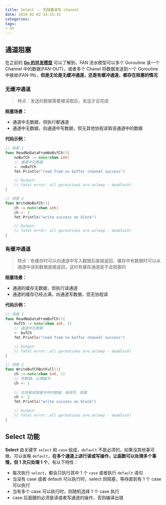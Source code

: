 ```yaml
---
title: Select -- 无阻塞读写 channel
date: 2019-02-02 14:15:15
categories: 
tags:
- Go
---
```


## 通道阻塞

在之前的 [**Go 的并发模型**](https://leeif.me/2019/01/go-concurrent-model.html) 可以了解到，FAN 流水模型可以多个 Goroutine 读一个 Channel 中的数据(FAN-OUT)，或者多个 Chanel 将数据发送到一个 Goroutine 中接收(FAN-IN)，**但是无论是无缓冲通道，还是有缓冲通道，都存在阻塞的情况**

### 无缓冲通道

> 特点：发送的数据需要被读取后，发送才会完成

**阻塞场景：**

- 通道中无数据，但执行都通道
- 通道中无数据，向通道中写数据，但无其他协程读取该通道中的数据

**代码示例：**

```go
// 场景 1
func ReadNoDataFromNoBufCh(){
    noBufCh := make(chan int)
    // 通道中无数据
    <- noBufCh
    fmt.Println("read from no buffer channel success")

    // Output:
    // fatal error: all goroutines are asleep - deadlock!
}

// 场景 2
func WriteNoBufCh(){
    ch := make(chan int)
    ch <- 1
    fmt.Println("write success no block")

    // Output:
    // fatal error: all goroutines are asleep - deadlock!
}
```

### 有缓冲通道

> 特点：有缓存时可以向通道中写入数据后直接返回，缓存中有数据时可以从通道中读到数据直接返回，这时有缓存通道是不会阻塞的

**阻塞场景：**

- 通道的缓存无数据，但执行读通道
- 通道的缓存已经占满，向通道写数据，但无协程读

**代码示例：**

```go
// 场景 1
func ReadNoDataFromBufCh(){
    bufCh := make(chan int, 1)
    // 通道中无数据
    <- bufCh
    fmt.Println("read from no buffer channel success")

    // Output:
    // fatal error: all goroutines are asleep - deadlock!
}

// 场景 2
func WriteBufChButFull(){
    ch := make(chan int, 1)
    // 写数据，占满缓冲
    ch <- 1
    
    // 无协程读取缓冲中的数据，继续写，阻塞
    ch <- 2
    fmt.Println("write success no block")

    // Output:
    // fatal error: all goroutines are asleep - deadlock!
}
```

## Select 功能

**Select** 由关键字 `select` 和 `case` 组成，`default` 不是必须的，如果没其他事可做，可以省略 `default`，**在多个通道上进行读或写操作，让函数可以处理多个事情，但 1 次只处理 1 个**，有以下特性：

- 每次执行 `select`，都会只执行其中 1 个 `case` 或者执行 `default` 语句
- 当没有 case 或者 default 可以执行时，select 则阻塞，等待直到有 1 个 case 可以执行
- 当有多个 case 可以执行时，则随机选择 1 个 case 执行
- case 后面跟的必须是读或者写通道的操作，否则编译出错

